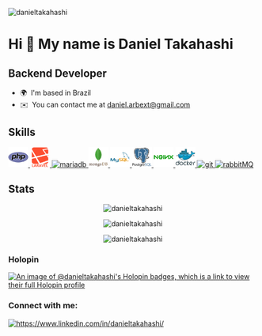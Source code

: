 <p align="left"> <img src="https://komarev.com/ghpvc/?username=danieltakahashi&label=Profile%20views&color=0e75b6&style=flat" alt="danieltakahashi" /> </p>

Hi 👋 My name is Daniel Takahashi
=================================

Backend Developer
-----------------

*   🌍  I'm based in Brazil
*   ✉️  You can contact me at [daniel.arbext@gmail.com](mailto:daniel.arbext@gmail.com)

Skills
------
<p align="left">
  <a href="https://www.php.net" target="_blank" rel="noreferrer">
    <img src="https://raw.githubusercontent.com/devicons/devicon/master/icons/php/php-original.svg" alt="php" width="40" height="40"/>
  </a>
  <a href="https://laravel.com/" target="_blank" rel="noreferrer">
    <img src="https://raw.githubusercontent.com/devicons/devicon/master/icons/laravel/laravel-plain-wordmark.svg" alt="laravel" width="40" height="40"/>
  </a>
  <a href="https://mariadb.org/" target="_blank" rel="noreferrer">
    <img src="https://www.vectorlogo.zone/logos/mariadb/mariadb-icon.svg" alt="mariadb" width="40" height="40"/>
  </a> 
  <a href="https://www.mongodb.com/" target="_blank" rel="noreferrer">
    <img src="https://raw.githubusercontent.com/devicons/devicon/master/icons/mongodb/mongodb-original-wordmark.svg" alt="mongodb" width="40" height="40"/>
  </a>
  <a href="https://www.mysql.com/" target="_blank" rel="noreferrer">
    <img src="https://raw.githubusercontent.com/devicons/devicon/master/icons/mysql/mysql-original-wordmark.svg" alt="mysql" width="40" height="40"/>
  </a>
  <a href="https://www.postgresql.org" target="_blank" rel="noreferrer">
    <img src="https://raw.githubusercontent.com/devicons/devicon/master/icons/postgresql/postgresql-original-wordmark.svg" alt="postgresql" width="40" height="40"/>
  </a>
  <a href="https://www.nginx.com" target="_blank" rel="noreferrer">
    <img src="https://raw.githubusercontent.com/devicons/devicon/master/icons/nginx/nginx-original.svg" alt="nginx" width="40" height="40"/>
  </a>
  <a href="https://www.docker.com/" target="_blank" rel="noreferrer">
    <img src="https://raw.githubusercontent.com/devicons/devicon/master/icons/docker/docker-original-wordmark.svg" alt="docker" width="40" height="40"/>
  </a>
  <a href="https://git-scm.com/" target="_blank" rel="noreferrer">
    <img src="https://www.vectorlogo.zone/logos/git-scm/git-scm-icon.svg" alt="git" width="40" height="40"/>
  </a>
  <a href="https://www.rabbitmq.com" target="_blank" rel="noreferrer">
    <img src="https://www.vectorlogo.zone/logos/rabbitmq/rabbitmq-icon.svg" alt="rabbitMQ" width="40" height="40"/>
  </a>
</p>

Stats
-----
<p align="center">
  <img src="https://github-readme-stats.vercel.app/api?username=danieltakahashi&show_icons=true&locale=en" alt="danieltakahashi" />
</p>
<p align="center">
  <img src="https://github-readme-streak-stats.herokuapp.com/?user=danieltakahashi&" alt="danieltakahashi" />
</p>
<p align="center">
  <img src="https://github-readme-stats.vercel.app/api/top-langs?username=danieltakahashi&show_icons=true&locale=en&layout=compact" alt="danieltakahashi" />
</p>

### Holopin

[![An image of @danieltakahashi's Holopin badges, which is a link to view their full Holopin profile](https://holopin.me/danieltakahashi)](https://holopin.io/@danieltakahashi)

<h3 align="left">Connect with me:</h3>
<p align="left">
  <a href="https://linkedin.com/in/danieltakahashi/" target="blank">
    <img align="center" src="https://raw.githubusercontent.com/rahuldkjain/github-profile-readme-generator/master/src/images/icons/Social/linked-in-alt.svg" alt="https://www.linkedin.com/in/danieltakahashi/" height="30" width="40" />
  </a>
</p>
